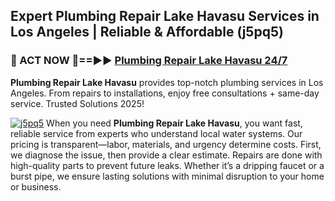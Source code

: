 ## Expert Plumbing Repair Lake Havasu Services in Los Angeles | Reliable & Affordable (j5pq5)  

<h3>🚿 ACT NOW 🌟==►► <a href="https://tinyurl.com/2ne6vx2x" rel="nofollow">Plumbing Repair Lake Havasu 24/7</a></h3>

**Plumbing Repair Lake Havasu** provides top-notch plumbing services in Los Angeles. From repairs to installations, enjoy free consultations + same-day service. Trusted Solutions 2025!

[![j5pq5](https://i.imgur.com/4PFF4AK.jpeg)](https://tinyurl.com/2ne6vx2x)
When you need **Plumbing Repair Lake Havasu**, you want fast, reliable service from experts who understand local water systems. Our pricing is transparent—labor, materials, and urgency determine costs. First, we diagnose the issue, then provide a clear estimate. Repairs are done with high-quality parts to prevent future leaks. Whether it’s a dripping faucet or a burst pipe, we ensure lasting solutions with minimal disruption to your home or business.
